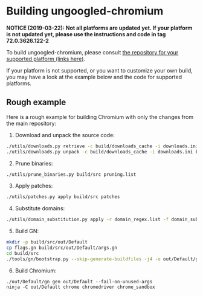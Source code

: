 # Building ungoogled-chromium

**NOTICE (2019-03-22): Not all platforms are updated yet. If your platform is not updated yet, please use the instructions and code in tag 72.0.3626.122-2**

To build ungoogled-chromium, please consult [the repository for your supported platform (links here)](platforms.md).

If your platform is not supported, or you want to customize your own build, you may have a look at the example below and the code for supported platforms.

## Rough example

Here is a rough example for building Chromium with only the changes from the main repository:

1. Download and unpack the source code:

```sh
./utils/downloads.py retrieve -c build/downloads_cache -i downloads.ini
./utils/downloads.py unpack -c build/downloads_cache -i downloads.ini build/src
```

2. Prune binaries: 

```sh
./utils/prune_binaries.py build/src pruning.list
```

3. Apply patches:

```sh
./utils/patches.py apply build/src patches
```

4. Substitute domains:

```sh
./utils/domain_substitution.py apply -r domain_regex.list -f domain_substitution.list -c build/domsubcache.tar.gz
```

5. Build GN:

```sh
mkdir -p build/src/out/Default
cp flags.gn build/src/out/Default/args.gn
cd build/src
./tools/gn/bootstrap.py --skip-generate-buildfiles -j4 -o out/Default/gn
```

6. Build Chromium:

```
./out/Default/gn gen out/Default --fail-on-unused-args
ninja -C out/Default chrome chromedriver chrome_sandbox
```
